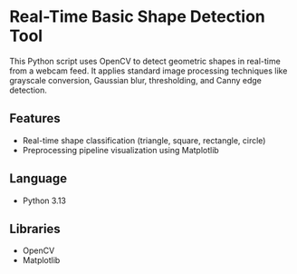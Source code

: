 # Real-Time Basic Shape Detection Tool

This Python script uses OpenCV to detect geometric shapes in real-time from a webcam feed. It applies standard image processing techniques like grayscale conversion, Gaussian blur, thresholding, and Canny edge detection.

## Features
- Real-time shape classification (triangle, square, rectangle, circle)
- Preprocessing pipeline visualization using Matplotlib

## Language
- Python 3.13

## Libraries
- OpenCV
- Matplotlib
